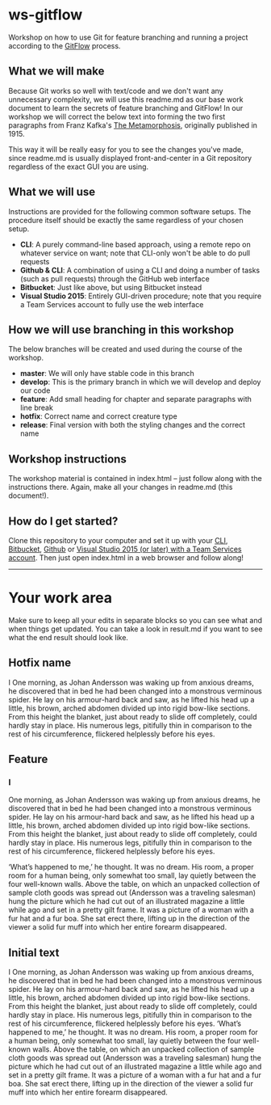 # ws-gitflow
Workshop on how to use Git for feature branching and running a project according to the [GitFlow](http://nvie.com/posts/a-successful-git-branching-model/) process.

## What we will make
Because Git works so well with text/code and we don't want any unnecessary complexity, we will use this readme.md as our base work document to learn the secrets of feature branching and GitFlow! In our workshop we will correct the below text into forming the two first paragraphs from Franz Kafka's [The Metamorphosis](https://en.wikipedia.org/wiki/The_Metamorphosis), originally published in 1915.

This way it will be really easy for you to see the changes you've made, since readme.md is usually displayed front-and-center in a Git repository regardless of the exact GUI you are using.

## What we will use
Instructions are provided for the following common software setups. The procedure itself should be exactly the same regardless of your chosen setup.

- **CLI**: A purely command-line based approach, using a remote repo on whatever service on want; note that CLI-only won't be able to do pull requests
- **Github & CLI**: A combination of using a CLI and doing a number of tasks (such as pull requests) through the GitHub web interface
- **Bitbucket**: Just like above, but using Bitbucket instead
- **Visual Studio 2015**: Entirely GUI-driven procedure; note that you require a Team Services account to fully use the web interface

## How we will use branching in this workshop
The below branches will be created and used during the course of the workshop.

- **master**: We will only have stable code in this branch
- **develop**: This is the primary branch in which we will develop and deploy our code
- **feature**: Add small heading for chapter and separate paragraphs with line break
- **hotfix**: Correct name and correct creature type
- **release**: Final version with both the styling changes and the correct name

## Workshop instructions
The workshop material is contained in index.html – just follow along with the instructions there. Again, make all your changes in readme.md (this document!).

## How do I get started?
Clone this repository to your computer and set it up with your [CLI](https://git-scm.com/book/it/v2/Git-Basics-Getting-a-Git-Repository), [Bitbucket](https://confluence.atlassian.com/bitbucket/clone-a-repository-223217891.html), [Github](https://help.github.com/articles/cloning-a-repository/) or [Visual Studio 2015 (or later) with a Team Services account](https://www.visualstudio.com/en-us/docs/git/gitquickstart). Then just open index.html in a web browser and follow along!

---
# Your work area
Make sure to keep all your edits in separate blocks so you can see what and when things get updated. You can take a look in result.md if you want to see what the end result should look like.

## Hotfix name
I
One morning, as Johan Andersson was waking up from anxious dreams, he discovered that in bed he had been changed into a monstrous verminous spider. He lay on his armour-hard back and saw, as he lifted his head up a little, his brown, arched abdomen divided up into rigid bow-like sections. From this height the blanket, just about ready to slide off completely, could hardly stay in place. His numerous legs, pitifully thin in comparison to the rest of his circumference, flickered helplessly before his eyes.

## Feature
### I
One morning, as Johan Andersson was waking up from anxious dreams, he discovered that in bed he had been changed into a monstrous verminous spider. He lay on his armour-hard back and saw, as he lifted his head up a little, his brown, arched abdomen divided up into rigid bow-like sections. From this height the blanket, just about ready to slide off completely, could hardly stay in place. His numerous legs, pitifully thin in comparison to the rest of his circumference, flickered helplessly before his eyes.

‘What’s happened to me,’ he thought. It was no dream. His room, a proper room for a human being, only somewhat too small, lay quietly between the four well-known walls. Above the table, on which an unpacked collection of sample cloth goods was spread out (Andersson was a traveling salesman) hung the picture which he had cut out of an illustrated magazine a little while ago and set in a pretty gilt frame. It was a picture of a woman with a fur hat and a fur boa. She sat erect there, lifting up in the direction of the viewer a solid fur muff into which her entire forearm disappeared.

## Initial text
I
One morning, as Johan Andersson was waking up from anxious dreams, he discovered that in bed he had been changed into a monstrous verminous spider. He lay on his armour-hard back and saw, as he lifted his head up a little, his brown, arched abdomen divided up into rigid bow-like sections. From this height the blanket, just about ready to slide off completely, could hardly stay in place. His numerous legs, pitifully thin in comparison to the rest of his circumference, flickered helplessly before his eyes.
‘What’s happened to me,’ he thought. It was no dream. His room, a proper room for a human being, only somewhat too small, lay quietly between the four well-known walls. Above the table, on which an unpacked collection of sample cloth goods was spread out (Andersson was a traveling salesman) hung the picture which he had cut out of an illustrated magazine a little while ago and set in a pretty gilt frame. It was a picture of a woman with a fur hat and a fur boa. She sat erect there, lifting up in the direction of the viewer a solid fur muff into which her entire forearm disappeared.
